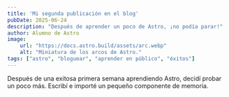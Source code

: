 ```yaml
---
title: 'Mi segunda publicación en el blog'
pubDate: 2025-06-24
description: "Después de aprender un poco de Astro, ¡no podía parar!"
author: Alumno de Astro
image:
    url: "https://docs.astro.build/assets/arc.webp"
    alt: "Miniatura de los arcos de Astro."
tags: ["astro", "bloguear", "aprender en público", "éxitos"]
---
```

Después de una exitosa primera semana aprendiendo Astro, decidí probar un poco más. Escribí e importé un pequeño componente de memoria.